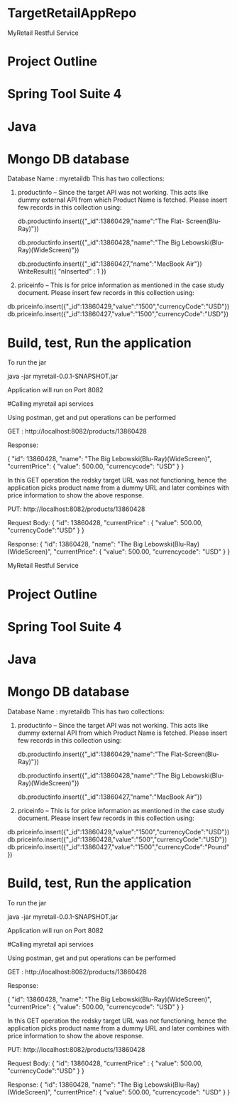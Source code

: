# TargetRetailAppRepo
MyRetail Restful Service

# Project Outline

# Spring Tool Suite 4
# Java 

# Mongo DB database

Database Name : myretaildb
This has  two collections:
1)	productinfo – Since the target API was not working. This acts like dummy external API from which Product Name is fetched.
Please insert few records in this collection using:

     db.productinfo.insert({"_id":13860429,"name":"The Flat-      Screen(Blu-Ray)"})

     db.productinfo.insert({"_id":13860428,"name":"The Big Lebowski(Blu-Ray)(WideScreen)"})

     db.productinfo.insert({"_id":13860427,"name":"MacBook Air"})
WriteResult({ "nInserted" : 1 })


2)	priceinfo – This is for price information as mentioned in the case study document. Please insert few records in this collection using:

 db.priceinfo.insert({"_id":13860429,"value":"1500","currencyCode":"USD"})
db.priceinfo.insert({"_id":13860427,"value":"1500","currencyCode":"USD"})


# Build, test, Run the application

To run the jar

java -jar myretail-0.0.1-SNAPSHOT.jar

Application will run on Port 8082


#Calling myretail api services

Using postman, get and put operations can be performed

GET : http://localhost:8082/products/13860428

Response:

{
    "id": 13860428,
    "name": "The Big Lebowski(Blu-Ray)(WideScreen)",
    "currentPrice": {
        "value": 500.00,
        "currencycode": "USD"
    }
}

In this GET operation the redsky target URL was not functioning, hence the application picks product name from a dummy URL and later combines with price information to show the above response.

PUT: http://localhost:8082/products/13860428

Request Body:
{
    "id": 13860428,
    "currentPrice" : {
        "value": 500.00,
        "currencyCode":"USD"
    }
}

Response:
{
    "id": 13860428,
    "name": "The Big Lebowski(Blu-Ray)(WideScreen)",
    "currentPrice": {
        "value": 500.00,
        "currencycode": "USD"
    }
}







MyRetail Restful Service

# Project Outline

# Spring Tool Suite 4
# Java 

# Mongo DB database

Database Name : myretaildb
This has  two collections:
1)	productinfo – Since the target API was not working. This acts like dummy external API from which Product Name is fetched.
Please insert few records in this collection using:

     db.productinfo.insert({"_id":13860429,"name":"The Flat-Screen(Blu-Ray)"})

     db.productinfo.insert({"_id":13860428,"name":"The Big Lebowski(Blu-Ray)(WideScreen)"})

     db.productinfo.insert({"_id":13860427,"name":"MacBook Air"})



2)	priceinfo – This is for price information as mentioned in the case study document. Please insert few records in this collection using:

 db.priceinfo.insert({"_id":13860429,"value":"1500","currencyCode":"USD"})
 db.priceinfo.insert({"_id":13860428,"value":"500","currencyCode":"USD"})
 db.priceinfo.insert({"_id":13860427,"value":"1500","currencyCode":"Pound"})


# Build, test, Run the application

To run the jar

java -jar myretail-0.0.1-SNAPSHOT.jar

Application will run on Port 8082


#Calling myretail api services

Using postman, get and put operations can be performed

GET : http://localhost:8082/products/13860428

Response:

{
    "id": 13860428,
    "name": "The Big Lebowski(Blu-Ray)(WideScreen)",
    "currentPrice": {
        "value": 500.00,
        "currencycode": "USD"
    }
}

In this GET operation the redsky target URL was not functioning, hence the application picks product name from a dummy URL and later combines with price information to show the above response.

PUT: http://localhost:8082/products/13860428

Request Body:
{
    "id": 13860428,
    "currentPrice" : {
        "value": 500.00,
        "currencyCode":"USD"
    }
}

Response:
{
    "id": 13860428,
    "name": "The Big Lebowski(Blu-Ray)(WideScreen)",
    "currentPrice": {
        "value": 500.00,
        "currencycode": "USD"
    }
}




